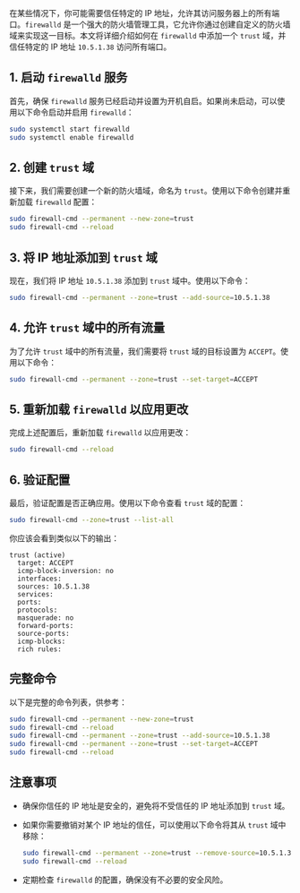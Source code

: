 在某些情况下，你可能需要信任特定的 IP 地址，允许其访问服务器上的所有端口。`firewalld` 是一个强大的防火墙管理工具，它允许你通过创建自定义的防火墙域来实现这一目标。本文将详细介绍如何在 `firewalld` 中添加一个 `trust` 域，并信任特定的 IP 地址 `10.5.1.38` 访问所有端口。

## 1. 启动 `firewalld` 服务

首先，确保 `firewalld` 服务已经启动并设置为开机自启。如果尚未启动，可以使用以下命令启动并启用 `firewalld`：

```sh
sudo systemctl start firewalld
sudo systemctl enable firewalld
```

## 2. 创建 `trust` 域

接下来，我们需要创建一个新的防火墙域，命名为 `trust`。使用以下命令创建并重新加载 `firewalld` 配置：

```sh
sudo firewall-cmd --permanent --new-zone=trust
sudo firewall-cmd --reload
```

## 3. 将 IP 地址添加到 `trust` 域

现在，我们将 IP 地址 `10.5.1.38` 添加到 `trust` 域中。使用以下命令：

```sh
sudo firewall-cmd --permanent --zone=trust --add-source=10.5.1.38
```

## 4. 允许 `trust` 域中的所有流量

为了允许 `trust` 域中的所有流量，我们需要将 `trust` 域的目标设置为 `ACCEPT`。使用以下命令：

```sh
sudo firewall-cmd --permanent --zone=trust --set-target=ACCEPT
```

## 5. 重新加载 `firewalld` 以应用更改

完成上述配置后，重新加载 `firewalld` 以应用更改：

```sh
sudo firewall-cmd --reload
```

## 6. 验证配置

最后，验证配置是否正确应用。使用以下命令查看 `trust` 域的配置：

```sh
sudo firewall-cmd --zone=trust --list-all
```

你应该会看到类似以下的输出：

```
trust (active)
  target: ACCEPT
  icmp-block-inversion: no
  interfaces: 
  sources: 10.5.1.38
  services: 
  ports: 
  protocols: 
  masquerade: no
  forward-ports: 
  source-ports: 
  icmp-blocks: 
  rich rules: 
```

## 完整命令

以下是完整的命令列表，供参考：

```sh
sudo firewall-cmd --permanent --new-zone=trust
sudo firewall-cmd --reload
sudo firewall-cmd --permanent --zone=trust --add-source=10.5.1.38
sudo firewall-cmd --permanent --zone=trust --set-target=ACCEPT
sudo firewall-cmd --reload
```

## 注意事项

- 确保你信任的 IP 地址是安全的，避免将不受信任的 IP 地址添加到 `trust` 域。
- 如果你需要撤销对某个 IP 地址的信任，可以使用以下命令将其从 `trust` 域中移除：

  ```sh
  sudo firewall-cmd --permanent --zone=trust --remove-source=10.5.1.38
  sudo firewall-cmd --reload
  ```

- 定期检查 `firewalld` 的配置，确保没有不必要的安全风险。
